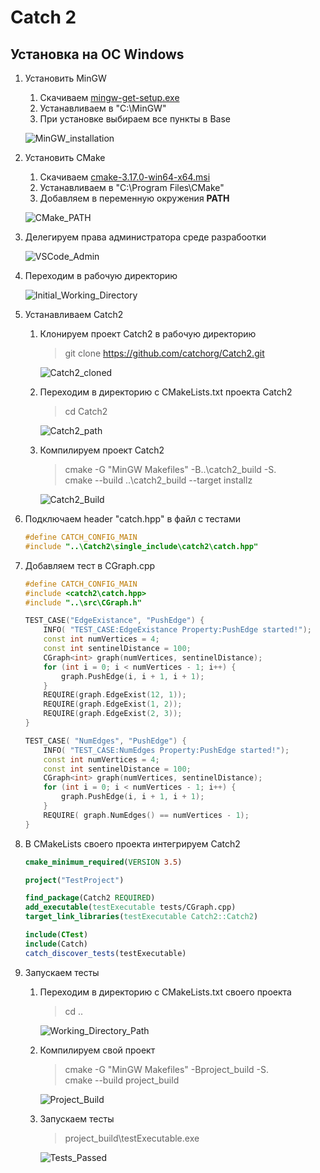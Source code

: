 # Catch 2

## Установка на ОС Windows
1. Установить MinGW
    1. Скачиваем [mingw-get-setup.exe](http://www.mingw.org/wiki/Getting_Started)
    2. Устанавливаем в "C:\MinGW"
    3. При установке выбираем все пункты в Base

    ![MinGW_installation](https://i.imgur.com/orgwG0M.jpg)

2. Установить CMake
    1. Скачиваем [cmake-3.17.0-win64-x64.msi](https://cmake.org/download/)
    2. Устанавливаем в "C:\Program Files\CMake\"
    3. Добавляем в переменную окружения **PATH**

    ![CMake_PATH](https://i.imgur.com/Sl2lc2M.jpg)

3. Делегируем права администратора среде разрабоотки

    ![VSCode_Admin](https://i.imgur.com/ESjrAVw.jpg)

4. Переходим в рабочую директорию

    ![Initial_Working_Directory](https://i.imgur.com/DAyLq9C.jpg)

5. Устанавливаем Catch2
    1. Клонируем проект Catch2 в рабочую директорию
        > git clone https://github.com/catchorg/Catch2.git

        ![Catch2_cloned](https://i.imgur.com/Yv95fzD.jpg)
    2. Переходим в директорию с CMakeLists.txt проекта Catch2
        > cd Catch2

        ![Catch2_path](https://i.imgur.com/tzdFnia.jpg)
    3. Компилируем проект Catch2
        > cmake -G "MinGW Makefiles" -B..\catch2_build -S.</br>
        > cmake --build ..\catch2_build --target installz

        ![Catch2_Build](https://i.imgur.com/e3Cn3G7.jpg)
6. Подключаем header "catch.hpp" в файл с тестами 
    ```cpp
    #define CATCH_CONFIG_MAIN
    #include "..\Catch2\single_include\catch2\catch.hpp"
    ```

7. Добавляем тест в CGraph.cpp
    ```cpp
    #define CATCH_CONFIG_MAIN
    #include <catch2\catch.hpp>
    #include "..\src\CGraph.h"

    TEST_CASE("EdgeExistance", "PushEdge") {
        INFO( "TEST_CASE:EdgeExistance Property:PushEdge started!");
        const int numVertices = 4;
        const int sentinelDistance = 100;
        CGraph<int> graph(numVertices, sentinelDistance);
        for (int i = 0; i < numVertices - 1; i++) {
            graph.PushEdge(i, i + 1, i + 1);
        } 
        REQUIRE(graph.EdgeExist(12, 1));
        REQUIRE(graph.EdgeExist(1, 2));
        REQUIRE(graph.EdgeExist(2, 3));
    }

    TEST_CASE( "NumEdges", "PushEdge") {
        INFO( "TEST_CASE:NumEdges Property:PushEdge started!");
        const int numVertices = 4;
        const int sentinelDistance = 100;
        CGraph<int> graph(numVertices, sentinelDistance);
        for (int i = 0; i < numVertices - 1; i++) {
            graph.PushEdge(i, i + 1, i + 1);
        }
        REQUIRE( graph.NumEdges() == numVertices - 1);
    }
    ```

8. В CMakeLists своего проекта интегрируем Catch2
    ```cmake
    cmake_minimum_required(VERSION 3.5)

    project("TestProject")

    find_package(Catch2 REQUIRED)
    add_executable(testExecutable tests/CGraph.cpp)
    target_link_libraries(testExecutable Catch2::Catch2)

    include(CTest)
    include(Catch)
    catch_discover_tests(testExecutable)
    ```

9. Запускаем тесты
    1. Переходим в директорию с CMakeLists.txt своего проекта
        > cd ..

        ![Working_Directory_Path](https://i.imgur.com/GzcViH0.jpg)
    2. Компилируем свой проект
        > cmake -G "MinGW Makefiles" -Bproject_build -S.</br>
        > cmake --build project_build

        ![Project_Build](https://i.imgur.com/mvxo4Tg.jpg)        
    3. Запускаем тесты
        > project_build\testExecutable.exe
    
        ![Tests_Passed](https://i.imgur.com/b5uEJZO.jpg)